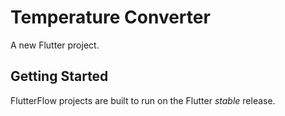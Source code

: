 # Temperature Converter

A new Flutter project.

## Getting Started

FlutterFlow projects are built to run on the Flutter _stable_ release.
